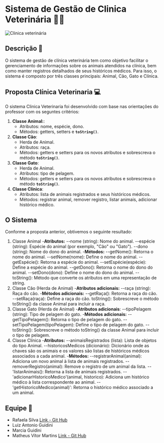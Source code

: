 # Sistema de Gestão de Clinica Veterinária 🐶🐱
![Clinica veterinária](https://media.discordapp.net/attachments/1109909153431949333/1177220940225069076/image.png?ex=6571b76f&is=655f426f&hm=0d4ad78e8a54fe4402838437ac823e09c58c64018cfc65fe9c87bb9834378cb3&=&format=webp&width=553&height=459)

## Descrição 📑

O sistema de gestão de clínica veterinária tem como objetivo facilitar o gerenciamento de informações sobre os animais atendidos na clínica, bem como manter registros detalhados de seus históricos médicos. Para isso, o sistema é composto por três classes principais: Animal, Cão, Gato e Clínica.

## Proposta Clínica Veterinaria 💻
O sistema Clinica Veterinaria foi desenvolvido com base nas orientações do professor com os seguntes critérios:
1. **Classe Animal:**:
    - Atributos: nome, espécie, dono.
    - Métodos: getters, setters e **`toString()`**.
2. **Classe Cão**:
    - Herda de Animal.
    - Atributos: raça.
    - Métodos: getters e setters para os novos atributos e sobrescreva o método **`toString()`**.
3. **Classe Gato**:
    - Herda de Animal.
    - Atributos: tipo de pelagem.
    - Métodos: getters e setters para os novos atributos e sobrescreva o método **`toString()`**.
4. **Classe Clínica**:
    - Atributos: lista de animais registrados e seus históricos médicos.
    - Métodos: registrar animal, remover registro, listar animais, adicionar histórico médico.


## O Sistema
Conforme a proposta anterior, obtivemos o seguinte resultado:
1. Classe Animal
-**Atributos:**
--nome (string): Nome do animal.
--espécie (string): Espécie do animal (por exemplo, "Cão" ou "Gato").
--dono (string): Nome do dono do animal.
-**Métodos:**
--getNome(): Retorna o nome do animal.
--setNome(nome): Define o nome do animal.
--getEspécie(): Retorna a espécie do animal.
--setEspécie(espécie): Define a espécie do animal.
--getDono(): Retorna o nome do dono do animal.
--setDono(dono): Define o nome do dono do animal.
--toString(): Método que converte os atributos em uma representação de string.
2. Classe Cão (Herda de Animal)
-**Atributos adicionais:**
--raça (string): Raça do cão.
-**Métodos adicionais:**
--getRaça(): Retorna a raça do cão.
--setRaça(raça): Define a raça do cão.
toString(): Sobrescreve o método toString() da classe Animal para incluir a raça.
3. Classe Gato (Herda de Animal)
-**Atributos adicionais**:
--tipoPelagem (string): Tipo de pelagem do gato.
-**Métodos adicionais:**
--getTipoPelagem(): Retorna o tipo de pelagem do gato.
--setTipoPelagem(tipoPelagem): Define o tipo de pelagem do gato.
--toString(): Sobrescreve o método toString() da classe Animal para incluir o tipo de pelagem.
4. Classe Clínica
-**Atributos:**
--animaisRegistrados (lista): Lista de objetos do tipo Animal.
--historicosMedicos (dicionário): Dicionário onde as chaves são os animais e os valores são listas de históricos médicos associados a cada animal.
-**Métodos:**
--registrarAnimal(animal): Adiciona um novo animal à lista de animais registrados.
--removerRegistro(animal): Remove o registro de um animal da lista.
--'listarAnimais(): Retorna a lista de animais registrados.
--'adicionarHistoricoMedico'(animal, historico): Adiciona um histórico médico à lista correspondente ao animal.
--'getHistoricoMedico(animal)': Retorna o histórico médico associado a um animal.
 







## Equipe 🥇

- Rafaela Silva [Link - Git Hub](https://github.com/rafaelafsilva)
- Luiz Antonio Guidini 
- Marcia Guidini
- Matheus Vítor Martins [Link - Git Hub](https://github.com/CafeMatte)
